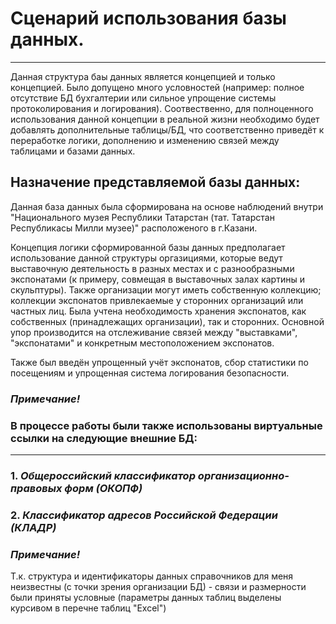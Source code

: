 # Сценарий использования базы данных.
---
Данная структура баы данных является концепцией и только концепцией. Было допущено много условностей (например: полное отсутствие БД бухгалтерии или сильное упрощение системы протоколирования и логирования). Соотвественно, для полноценного использования данной концепции в реальной жизни необходимо будет добавлять дополнительные таблицы/БД, что соответственно приведёт к переработке логики, дополнению и изменению связей между таблицами и базами данных.

## Назначение представляемой базы данных:

Данная база данных была сформирована на основе наблюдений внутри "Национального музея Республики Татарстан (тат. Татарстан Республикасы Милли музее)" расположеного в г.Казани.

Концепция логики сформированной базы данных предполагает использование данной структуры оргазициями, которые ведут выставочную деятельность в разных местах и с разнообразными экспонатами (к примеру, совмещая в выставочных залах картины и скульптуры). Также организации могут иметь собственную коллекцию; коллекции экспонатов привлекаемые у сторонних организаций или частных лиц. Была учтена необходимость хранения экспонатов, как собственных (принадлежащих организации), так и сторонних. Основной упор производится на отслеживание связей между "выставками", "экспонатами" и конкретным местоположением экспонатов.

Также был введён упрощенный учёт экспонатов, сбор статистики по посещениям и упрощенная система логирования безопасности.

### *Примечание!*

### В процессе работы были также использованы виртуальные ссылки на следующие внешние БД:
---
### 1. *Общероссийский классификатор организационно-правовых форм (ОКОПФ)*


### 2. *Классификатор адресов Российской Федерации (КЛАДР)*

### *Примечание!*
Т.к. структура и идентификаторы данных справочников для меня неизвестны (с точки зрения организации БД) - связи и размерности были приняты условные (параметры данных таблиц выделены курсивом в перечне таблиц "Excel")